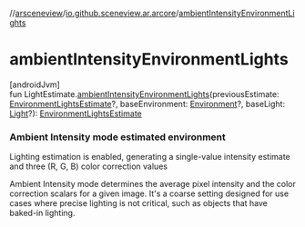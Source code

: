 //[arsceneview](../../index.md)/[io.github.sceneview.ar.arcore](index.md)/[ambientIntensityEnvironmentLights](ambient-intensity-environment-lights.md)

# ambientIntensityEnvironmentLights

[androidJvm]\
fun LightEstimate.[ambientIntensityEnvironmentLights](ambient-intensity-environment-lights.md)(previousEstimate: [EnvironmentLightsEstimate](-environment-lights-estimate/index.md)?, baseEnvironment: [Environment](../../../sceneview/sceneview/io.github.sceneview.environment/-environment/index.md)?, baseLight: [Light](../../../sceneview/io.github.sceneview.light/-light/index.md)?): [EnvironmentLightsEstimate](-environment-lights-estimate/index.md)

###  Ambient Intensity mode estimated environment

Lighting estimation is enabled, generating a single-value intensity estimate and three (R, G, B) color correction values

Ambient Intensity mode determines the average pixel intensity and the color correction scalars for a given image. It's a coarse setting designed for use cases where precise lighting is not critical, such as objects that have baked-in lighting.
